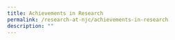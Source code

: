 ```yaml
---
title: Achievements in Research
permalink: /research-at-njc/achievements-in-research
description: ""
---
```

